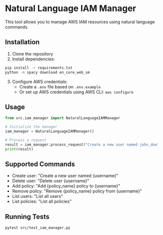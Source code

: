 # Natural Language IAM Manager

This tool allows you to manage AWS IAM resources using natural language commands.

## Installation

1. Clone the repository
2. Install dependencies:
```bash
pip install -r requirements.txt
python -m spacy download en_core_web_sm
```

3. Configure AWS credentials:
   - Create a `.env` file based on `.env.example`
   - Or set up AWS credentials using AWS CLI: `aws configure`

## Usage

```python
from src.iam_manager import NaturalLanguageIAMManager

# Initialize the manager
iam_manager = NaturalLanguageIAMManager()

# Process a request
result = iam_manager.process_request("Create a new user named john_doe")
print(result)
```

## Supported Commands

- Create user: "Create a new user named {username}"
- Delete user: "Delete user {username}"
- Add policy: "Add {policy_name} policy to {username}"
- Remove policy: "Remove {policy_name} policy from {username}"
- List users: "List all users"
- List policies: "List all policies"

## Running Tests

```bash
pytest src/test_iam_manager.py
```